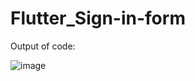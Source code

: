 # Flutter_Sign-in-form
Output of code:

![image](https://user-images.githubusercontent.com/116554878/220974061-10082119-184d-401a-b42c-eb5d6547579b.png)
